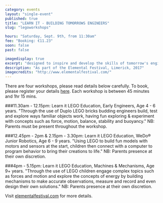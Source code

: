 ```yaml
---
category: events
layout: "single-event"
published: true
title: "LEARN IT - BUILDING TOMORROWS ENGINEERS"
slug: "legoworkshops"

hours: "Saturday, Sept. 9th, from 11:30am"
fee: "Booking: €11.23"
soon: false
past: false

imagedisplay: true
excerpt: "designed to inspire and develop the skills of tomorrow's engineers"
description: "As part of the Elemental Festival, Limerick, 2017"
imagecredits: "http://www.elementalfestival.com/"
---
```


There are four workshops, please read details below carefully.
To book, please register your details [here](https://www.eventbrite.ie/e/learn-it-workshops-fablab-tickets-37071197951?aff=eac2). Each workshop is between 45 minutes and 1hr 15 mins.

###11.30am - 12.15pm: Learn it LEGO Education, Early Engineers, Age 4 - 6 years.
"Through the use of Duplo LEGO bricks budding engineers build, test and explore ways familiar objects work, having fun exploring & experiment with concepts such as force, motion, balance, stability and buoyancy."
NB: Parents must be present throughout the workshop.

###12.45pm - 2pm & 2.15pm - 3.30pm: Learn it LEGO Education, WeDo® Junior Robotics, Age 6 - 9 years.
"Using LEGO to build fun models with motors and sensors at the start, children then connect with a computer to program behavior to bring their creations to life."
NB: Parents presence at their own discretion.

###4pm - 5.15pm: Learn it LEGO Education, Machines & Mechanisms, Age 9+ years.
"Through the use of LEGO children engage complex topics such as forces and motion and explore the concepts of energy by building mechanisms to make accurate observations, measure and record and even design their own solutions."
NB: Parents presence at their own discretion.

Visit [elementalfestival.com](http://www.elementalfestival.com/) for more details.
